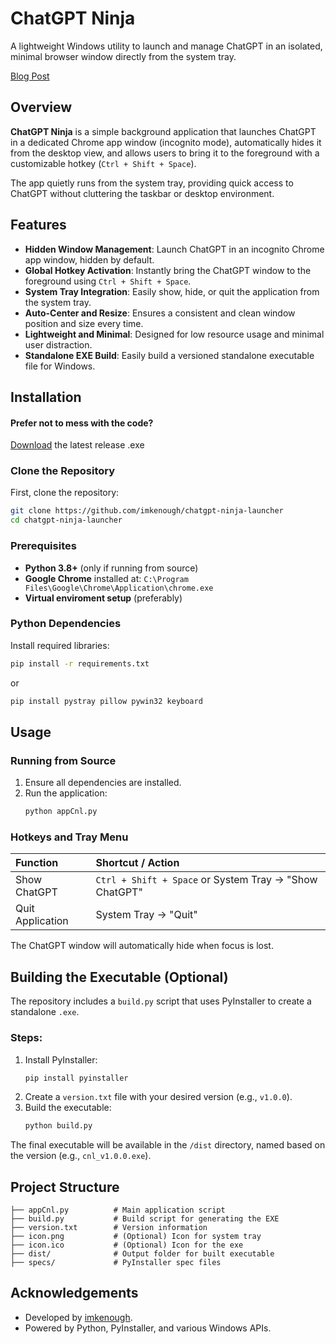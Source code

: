 # ChatGPT Ninja

A lightweight Windows utility to launch and manage ChatGPT in an isolated, minimal browser window directly from the system tray.

[Blog Post](https://imkenough.ddnsfree.com/blog/chatgpt-ninja-launcher)

## Overview

**ChatGPT Ninja** is a simple background application that launches ChatGPT in a dedicated Chrome app window (incognito mode), automatically hides it from the desktop view, and allows users to bring it to the foreground with a customizable hotkey (`Ctrl + Shift + Space`).

The app quietly runs from the system tray, providing quick access to ChatGPT without cluttering the taskbar or desktop environment.

## Features

- **Hidden Window Management**: Launch ChatGPT in an incognito Chrome app window, hidden by default.
- **Global Hotkey Activation**: Instantly bring the ChatGPT window to the foreground using `Ctrl + Shift + Space`.
- **System Tray Integration**: Easily show, hide, or quit the application from the system tray.
- **Auto-Center and Resize**: Ensures a consistent and clean window position and size every time.
- **Lightweight and Minimal**: Designed for low resource usage and minimal user distraction.
- **Standalone EXE Build**: Easily build a versioned standalone executable file for Windows.

## Installation

#### Prefer not to mess with the code?
[Download](https://github.com/imkenough/chatgpt-ninja-launcher/releases/latest) the latest release .exe 

### Clone the Repository
First, clone the repository:

```bash
git clone https://github.com/imkenough/chatgpt-ninja-launcher
cd chatgpt-ninja-launcher
```


### Prerequisites
- **Python 3.8+** (only if running from source)
- **Google Chrome** installed at:
  `C:\Program Files\Google\Chrome\Application\chrome.exe`
- **Virtual enviroment setup** (preferably)
  

### Python Dependencies
Install required libraries:
```bash
pip install -r requirements.txt
```
or
```bash
pip install pystray pillow pywin32 keyboard
```


## Usage

### Running from Source
1. Ensure all dependencies are installed.
2. Run the application:
   ```bash
   python appCnl.py
   ```

### Hotkeys and Tray Menu
| Function             | Shortcut / Action |
|:---------------------|:------------------|
| Show ChatGPT          | `Ctrl + Shift + Space` or System Tray → "Show ChatGPT" |
| Quit Application      | System Tray → "Quit" |

The ChatGPT window will automatically hide when focus is lost.

## Building the Executable (Optional)

The repository includes a `build.py` script that uses PyInstaller to create a standalone `.exe`.

### Steps:
1. Install PyInstaller:
   ```bash
   pip install pyinstaller
   ```
2. Create a `version.txt` file with your desired version (e.g., `v1.0.0`).
3. Build the executable:
   ```bash
   python build.py
   ```

The final executable will be available in the `/dist` directory, named based on the version (e.g., `cnl_v1.0.0.exe`).

## Project Structure

```
├── appCnl.py          # Main application script
├── build.py           # Build script for generating the EXE
├── version.txt        # Version information
├── icon.png           # (Optional) Icon for system tray
├── icon.ico           # (Optional) Icon for the exe
├── dist/              # Output folder for built executable
├── specs/             # PyInstaller spec files
```

## Acknowledgements

- Developed by [imkenough](https://github.com/imkenough).
- Powered by Python, PyInstaller, and various Windows APIs.
